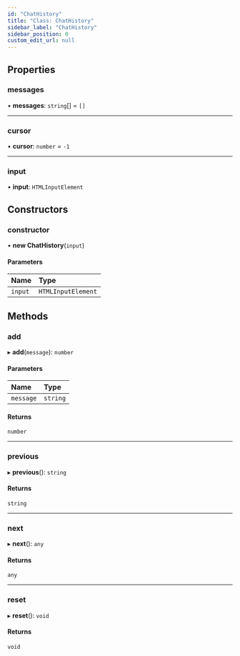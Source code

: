 ```yaml
---
id: "ChatHistory"
title: "Class: ChatHistory"
sidebar_label: "ChatHistory"
sidebar_position: 0
custom_edit_url: null
---
```


## Properties

### messages

• **messages**: `string`[] = `[]`

___

### cursor

• **cursor**: `number` = `-1`

___

### input

• **input**: `HTMLInputElement`

## Constructors

### constructor

• **new ChatHistory**(`input`)

#### Parameters

| Name | Type |
| :------ | :------ |
| `input` | `HTMLInputElement` |

## Methods

### add

▸ **add**(`message`): `number`

#### Parameters

| Name | Type |
| :------ | :------ |
| `message` | `string` |

#### Returns

`number`

___

### previous

▸ **previous**(): `string`

#### Returns

`string`

___

### next

▸ **next**(): `any`

#### Returns

`any`

___

### reset

▸ **reset**(): `void`

#### Returns

`void`
